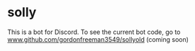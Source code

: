 # solly
  This is a bot for Discord. To see the current bot code, go to www.github.com/gordonfreeman3549/sollyold (coming soon)
  
  
